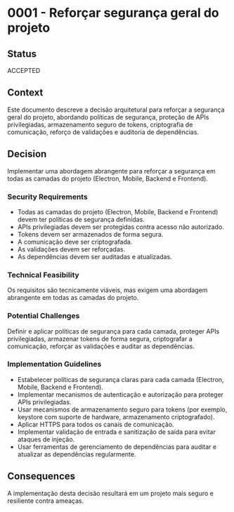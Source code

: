 # 0001 - Reforçar segurança geral do projeto

## Status

ACCEPTED

## Context

Este documento descreve a decisão arquitetural para reforçar a segurança geral do projeto, abordando políticas de segurança, proteção de APIs privilegiadas, armazenamento seguro de tokens, criptografia de comunicação, reforço de validações e auditoria de dependências.

## Decision

Implementar uma abordagem abrangente para reforçar a segurança em todas as camadas do projeto (Electron, Mobile, Backend e Frontend).

### Security Requirements
- Todas as camadas do projeto (Electron, Mobile, Backend e Frontend) devem ter políticas de segurança definidas.
- APIs privilegiadas devem ser protegidas contra acesso não autorizado.
- Tokens devem ser armazenados de forma segura.
- A comunicação deve ser criptografada.
- As validações devem ser reforçadas.
- As dependências devem ser auditadas e atualizadas.

### Technical Feasibility
Os requisitos são tecnicamente viáveis, mas exigem uma abordagem abrangente em todas as camadas do projeto.

### Potential Challenges
Definir e aplicar políticas de segurança para cada camada, proteger APIs privilegiadas, armazenar tokens de forma segura, criptografar a comunicação, reforçar as validações e auditar as dependências.

### Implementation Guidelines
- Estabelecer políticas de segurança claras para cada camada (Electron, Mobile, Backend e Frontend).
- Implementar mecanismos de autenticação e autorização para proteger APIs privilegiadas.
- Usar mecanismos de armazenamento seguro para tokens (por exemplo, keystore com suporte de hardware, armazenamento criptografado).
- Aplicar HTTPS para todos os canais de comunicação.
- Implementar validação de entrada e sanitização de saída para evitar ataques de injeção.
- Usar ferramentas de gerenciamento de dependências para auditar e atualizar as dependências regularmente.

## Consequences

A implementação desta decisão resultará em um projeto mais seguro e resiliente contra ameaças.
